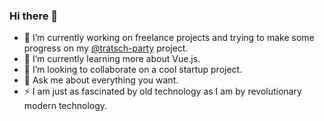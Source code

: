 ### Hi there 👋

- 🔭 I’m currently working on freelance projects and trying to make some progress on my [@tratsch-party](https://github.com/Arekahanara/tratsch-party) project.
- 🌱 I’m currently learning more about Vue.js.
- 👯 I’m looking to collaborate on a cool startup project.
- 💬 Ask me about everything you want. 
- ⚡ I am just as fascinated by old technology as I am by revolutionary modern technology.
